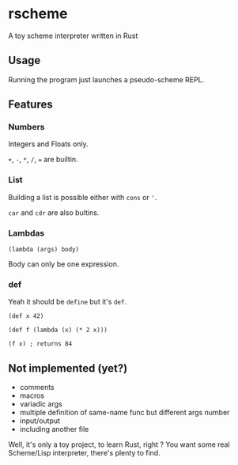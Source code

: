 # rscheme

A toy scheme interpreter written in Rust

Usage
-----

Running the program just launches a pseudo-scheme REPL.

Features
--------

### Numbers ###

Integers and Floats only.

`+`, `-`, `*`, `/`, `=` are builtin.

### List ###

Building a list is possible either with  `cons` or `'`.

`car` and `cdr` are also bultins.

### Lambdas ###

`(lambda (args) body)`

Body can only be one expression.

### def ###

Yeah it should be `define` but it's `def`.

`(def x 42)`

`(def f (lambda (x) (* 2 x)))`

`(f x) ; returns 84`


Not implemented (yet?)
----------------------

* comments
* macros
* variadic args
* multiple definition of same-name func but different args number
* input/output
* including another file

Well, it's only a toy project, to learn Rust, right ? You want some real Scheme/Lisp interpreter, there's plenty to find.